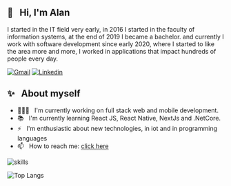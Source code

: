 ## 👋  &nbsp; Hi, I'm Alan

I started in the IT field very early, in 2016 I started in the faculty of information systems, at the end of 2019 I became a bachelor. and currently I work with software development since early 2020, where I started to like the area more and more, I worked in applications that impact hundreds of people every day.

<!--
**Ner3s/Ner3s** is a ✨ _special_ ✨ repository because its `README.md` (this file) appears on your GitHub profile.

Here are some ideas to get you started:

- 🔭 I’m currently working on ...
- 🌱 I’m currently learning ...
- 👯 I’m looking to collaborate on ...
- 🤔 I’m looking for help with ...
- 💬 Ask me about ...
- 📫 How to reach me: ...
- 😄 Pronouns: ...
- ⚡ Fun fact: ...
-->

[![Gmail](https://img.shields.io/badge/-Gmail-c14438?style=for-the-badge&logo=Gmail&logoColor=white)](mailto:alanneres10@gmail.com)
[![Linkedin](https://img.shields.io/badge/-LinkedIn-blue?style=for-the-badge&logo=Linkedin&logoColor=white)](https://www.linkedin.com/in/alan-neres/)

## ✨ &nbsp; **About myself**
- 👨🏽‍💻  &nbsp; I'm currently working on full stack web and mobile development.
- 📚 &nbsp; I'm currently learning React JS, React Native, NextJs and .NetCore.
- ⚡️ &nbsp; I'm enthusiastic about new technologies, in iot and in programming languages
- 📫 &nbsp; How to reach me: [click here](mailto:alanneres10@gmail.com)

![skills](https://github-readme-stats.vercel.app/api?username=ner3s&show_icons=true&theme=dark&hide=contribs,prs)

![Top Langs](https://github-readme-stats.vercel.app/api/top-langs?username=ner3s&theme=dark&layout=compact)
